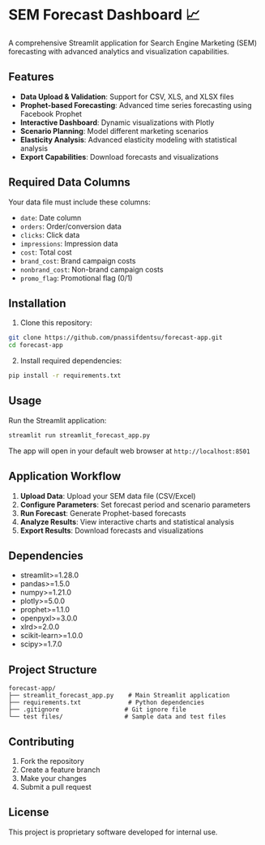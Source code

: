 # SEM Forecast Dashboard 📈

A comprehensive Streamlit application for Search Engine Marketing (SEM) forecasting with advanced analytics and visualization capabilities.

## Features

- **Data Upload & Validation**: Support for CSV, XLS, and XLSX files
- **Prophet-based Forecasting**: Advanced time series forecasting using Facebook Prophet
- **Interactive Dashboard**: Dynamic visualizations with Plotly
- **Scenario Planning**: Model different marketing scenarios
- **Elasticity Analysis**: Advanced elasticity modeling with statistical analysis
- **Export Capabilities**: Download forecasts and visualizations

## Required Data Columns

Your data file must include these columns:
- `date`: Date column
- `orders`: Order/conversion data
- `clicks`: Click data
- `impressions`: Impression data
- `cost`: Total cost
- `brand_cost`: Brand campaign costs
- `nonbrand_cost`: Non-brand campaign costs
- `promo_flag`: Promotional flag (0/1)

## Installation

1. Clone this repository:
```bash
git clone https://github.com/pnassifdentsu/forecast-app.git
cd forecast-app
```

2. Install required dependencies:
```bash
pip install -r requirements.txt
```

## Usage

Run the Streamlit application:
```bash
streamlit run streamlit_forecast_app.py
```

The app will open in your default web browser at `http://localhost:8501`

## Application Workflow

1. **Upload Data**: Upload your SEM data file (CSV/Excel)
2. **Configure Parameters**: Set forecast period and scenario parameters
3. **Run Forecast**: Generate Prophet-based forecasts
4. **Analyze Results**: View interactive charts and statistical analysis
5. **Export Results**: Download forecasts and visualizations

## Dependencies

- streamlit>=1.28.0
- pandas>=1.5.0
- numpy>=1.21.0
- plotly>=5.0.0
- prophet>=1.1.0
- openpyxl>=3.0.0
- xlrd>=2.0.0
- scikit-learn>=1.0.0
- scipy>=1.7.0

## Project Structure

```
forecast-app/
├── streamlit_forecast_app.py    # Main Streamlit application
├── requirements.txt             # Python dependencies
├── .gitignore                  # Git ignore file
└── test files/                 # Sample data and test files
```

## Contributing

1. Fork the repository
2. Create a feature branch
3. Make your changes
4. Submit a pull request

## License

This project is proprietary software developed for internal use.